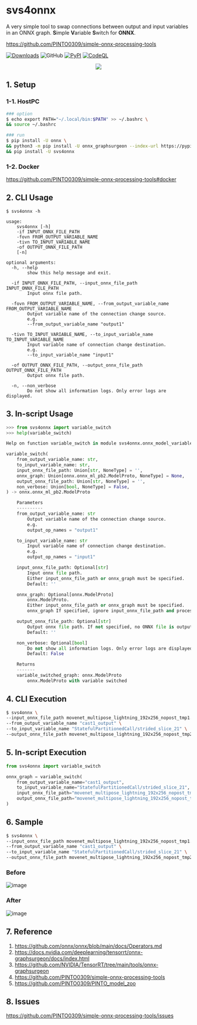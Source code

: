 # svs4onnx
A very simple tool to swap connections between output and input variables in an ONNX graph. **S**imple **V**ariable **S**witch for **ONNX**.

https://github.com/PINTO0309/simple-onnx-processing-tools

[![Downloads](https://static.pepy.tech/personalized-badge/svs4onnx?period=total&units=none&left_color=grey&right_color=brightgreen&left_text=Downloads)](https://pepy.tech/project/svs4onnx) ![GitHub](https://img.shields.io/github/license/PINTO0309/svs4onnx?color=2BAF2B) [![PyPI](https://img.shields.io/pypi/v/svs4onnx?color=2BAF2B)](https://pypi.org/project/svs4onnx/) [![CodeQL](https://github.com/PINTO0309/svs4onnx/workflows/CodeQL/badge.svg)](https://github.com/PINTO0309/svs4onnx/actions?query=workflow%3ACodeQL)

<p align="center">
  <img src="https://user-images.githubusercontent.com/33194443/190839161-dcea1864-e369-43cf-87ee-7bd3da96b615.png" />
</p>

## 1. Setup
### 1-1. HostPC
```bash
### option
$ echo export PATH="~/.local/bin:$PATH" >> ~/.bashrc \
&& source ~/.bashrc

### run
$ pip install -U onnx \
&& python3 -m pip install -U onnx_graphsurgeon --index-url https://pypi.ngc.nvidia.com \
&& pip install -U svs4onnx
```
### 1-2. Docker
https://github.com/PINTO0309/simple-onnx-processing-tools#docker

## 2. CLI Usage
```
$ svs4onnx -h

usage:
    svs4onnx [-h]
    -if INPUT_ONNX_FILE_PATH
    -fovn FROM_OUTPUT_VARIABLE_NAME
    -tivn TO_INPUT_VARIABLE_NAME
    -of OUTPUT_ONNX_FILE_PATH
    [-n]

optional arguments:
  -h, --help
        show this help message and exit.

  -if INPUT_ONNX_FILE_PATH, --input_onnx_file_path INPUT_ONNX_FILE_PATH
        Input onnx file path.

  -fovn FROM_OUTPUT_VARIABLE_NAME, --from_output_variable_name FROM_OUTPUT_VARIABLE_NAME
        Output variable name of the connection change source.
        e.g.
        --from_output_variable_name "output1"

  -tivn TO_INPUT_VARIABLE_NAME, --to_input_variable_name TO_INPUT_VARIABLE_NAME
        Input variable name of connection change destination.
        e.g.
        --to_input_variable_name "input1"

  -of OUTPUT_ONNX_FILE_PATH, --output_onnx_file_path OUTPUT_ONNX_FILE_PATH
        Output onnx file path.

  -n, --non_verbose
        Do not show all information logs. Only error logs are displayed.
```

## 3. In-script Usage
```python
>>> from svs4onnx import variable_switch
>>> help(variable_switch)

Help on function variable_switch in module svs4onnx.onnx_model_variable_switch:

variable_switch(
    from_output_variable_name: str,
    to_input_variable_name: str,
    input_onnx_file_path: Union[str, NoneType] = '',
    onnx_graph: Union[onnx.onnx_ml_pb2.ModelProto, NoneType] = None,
    output_onnx_file_path: Union[str, NoneType] = '',
    non_verbose: Union[bool, NoneType] = False,
) -> onnx.onnx_ml_pb2.ModelProto

    Parameters
    ----------
    from_output_variable_name: str
        Output variable name of the connection change source.
        e.g.
        output_op_names = "output1"

    to_input_variable_name: str
        Input variable name of connection change destination.
        e.g.
        output_op_names = "input1"

    input_onnx_file_path: Optional[str]
        Input onnx file path.
        Either input_onnx_file_path or onnx_graph must be specified.
        Default: ''

    onnx_graph: Optional[onnx.ModelProto]
        onnx.ModelProto.
        Either input_onnx_file_path or onnx_graph must be specified.
        onnx_graph If specified, ignore input_onnx_file_path and process onnx_graph.

    output_onnx_file_path: Optional[str]
        Output onnx file path. If not specified, no ONNX file is output.
        Default: ''

    non_verbose: Optional[bool]
        Do not show all information logs. Only error logs are displayed.
        Default: False

    Returns
    -------
    variable_switched_graph: onnx.ModelProto
        onnx.ModelProto with variable switched
```

## 4. CLI Execution
```bash
$ svs4onnx \
--input_onnx_file_path movenet_multipose_lightning_192x256_nopost_tmp1.onnx \
--from_output_variable_name "cast1_output" \
--to_input_variable_name "StatefulPartitionedCall/strided_slice_21" \
--output_onnx_file_path movenet_multipose_lightning_192x256_nopost_tmp2.onnx
```

## 5. In-script Execution
```python
from svs4onnx import variable_switch

onnx_graph = variable_switch(
    from_output_variable_name="cast1_output",
    to_input_variable_name="StatefulPartitionedCall/strided_slice_21",
    input_onnx_file_path="movenet_multipose_lightning_192x256_nopost_tmp1.onnx",
    output_onnx_file_path="movenet_multipose_lightning_192x256_nopost_tmp2.onnx",
)
```

## 6. Sample
```bash
$ svs4onnx \
--input_onnx_file_path movenet_multipose_lightning_192x256_nopost_tmp1.onnx \
--from_output_variable_name "cast1_output" \
--to_input_variable_name "StatefulPartitionedCall/strided_slice_21" \
--output_onnx_file_path movenet_multipose_lightning_192x256_nopost_tmp2.onnx
```
### Before
![image](https://user-images.githubusercontent.com/33194443/190838853-fe38c4af-0666-43c5-bae5-4c12fa3838b7.png)

### After
![image](https://user-images.githubusercontent.com/33194443/190838904-ce867f2d-2de5-45a4-b80a-334c80c5b24f.png)

## 7. Reference
1. https://github.com/onnx/onnx/blob/main/docs/Operators.md
2. https://docs.nvidia.com/deeplearning/tensorrt/onnx-graphsurgeon/docs/index.html
3. https://github.com/NVIDIA/TensorRT/tree/main/tools/onnx-graphsurgeon
4. https://github.com/PINTO0309/simple-onnx-processing-tools
5. https://github.com/PINTO0309/PINTO_model_zoo

## 8. Issues
https://github.com/PINTO0309/simple-onnx-processing-tools/issues
